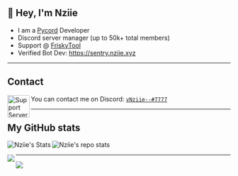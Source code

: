## 👋 Hey, I'm Nziie
- I am a [Pycord](https://github.com/Pycord-Development/pycord) Developer
- Discord server manager (up to 50k+ total members)
- Support @ [FriskyTool](https://frisky.dev)
- Verified Bot Dev: https://sentry.nziie.xyz

---

## Contact

<img align="left" alt="Support Server" width="50px" src="https://user-images.githubusercontent.com/80853540/152623209-90c948e9-6ddb-47c9-ae6f-29df883272b0.png"/> You can contact me on Discord: [`vNziie--#7777`](https://discord.com/channels/@me/550476809280421903)

---

## My GitHub stats
<img align="left" alt="Nziie's Stats" src="https://github-readme-stats.vercel.app/api?username=nzii3&show_icons=true&theme=dark">

![Nziie's repo stats](https://github-profile-summary-cards.vercel.app/api/cards/most-commit-language?username=nzii3&theme=solarized_dark)

<img align="left" src="https://github-readme-stats.vercel.app/api/top-langs/?username=nzii3&layout=compact&theme=dark"/>


<hr/>

![](https://komarev.com/ghpvc/?username=Nzii3&color=blue)
